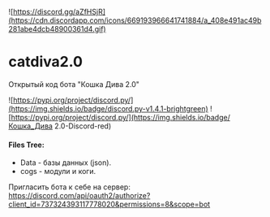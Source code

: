 ![https://discord.gg/aZfHSjR](https://cdn.discordapp.com/icons/669193966641741884/a_408e491ac49b281abe4dcb48900361d4.gif)
# catdiva2.0
Открытый код бота "Кошка Дива 2.0"

![https://pypi.org/project/discord.py/](https://img.shields.io/badge/discord.py-v1.4.1-brightgreen)
![https://pypi.org/project/discord.py/](https://img.shields.io/badge/Кошка_Дива 2.0-Discord-red)

#### Files Tree:
  - Data - базы данных (json).
  - cogs - модули и коги.

Пригласить бота к себе на сервер: https://discord.com/api/oauth2/authorize?client_id=737324393117778020&permissions=8&scope=bot